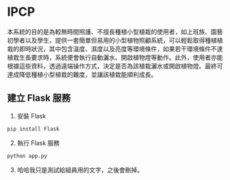 # IPCP

本系統的目的是為較無時間照護、不擅長種植小型植栽的使用者，如上班族、園藝初學者以及學生，提供一套簡單但易用的小型植物照顧系統，可以輕鬆取得種植植栽的即時狀況，其中包含溫度、濕度以及亮度等環境條件，如果若干環境條件不達植栽生長要求時，系統便會執行自動灑水、開啟植物燈等動作。此外，使用者亦能根據這些資料，透過遠端操作方式，決定是否為該植栽灑水或開啟植物燈。最終可達成降低種植小型植栽的難度，並讓該植栽能順利成長。

## 建立 Flask 服務

1. 安裝 Flask

```bash
pip install Flask
```

2. 執行 Flask 服務

```bash
python app.py
```

3. 哈哈我只是測試給組員用的文字，之後會刪掉。